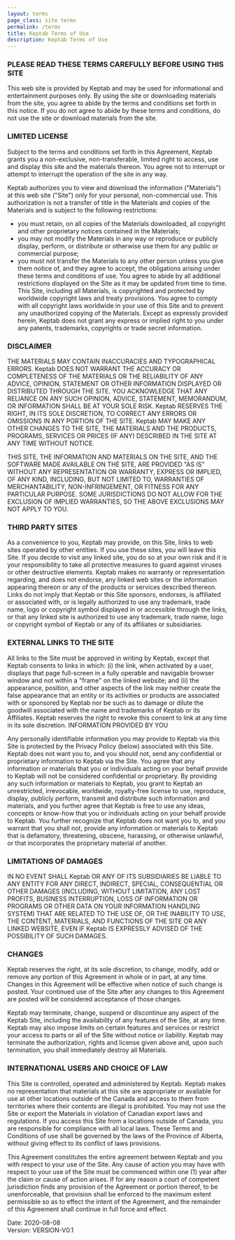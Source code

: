 ```yaml
---
layout: terms
page_class: site terms
permalink: /terms
title: Keptab Terms of Use
description: Keptab Terms of Use
---
```



### PLEASE READ THESE TERMS CAREFULLY BEFORE USING THIS SITE

This web site is provided by Keptab and may be used for informational and entertainment purposes only. By using the site or downloading materials from the site, you agree to abide by the terms and conditions set forth in this notice. If you do not agree to abide by these terms and conditions, do not use the site or download materials from the site.

### LIMITED LICENSE

Subject to the terms and conditions set forth in this Agreement, Keptab grants you a non-exclusive, non-transferable, limited right to access, use and display this site and the materials thereon. You agree not to interrupt or attempt to interrupt the operation of the site in any way.

Keptab authorizes you to view and download the information ("Materials") at this web site ("Site") only for your personal, non-commercial use. This authorization is not a transfer of title in the Materials and copies of the Materials and is subject to the following restrictions: 
- you must retain, on all copies of the Materials downloaded, all copyright and other proprietary notices contained in the Materials; 
- you may not modify the Materials in any way or reproduce or publicly display, perform, or distribute or otherwise use them for any public or commercial purpose; 
- you must not transfer the Materials to any other person unless you give them notice of, and they agree to accept, the obligations arising under these terms and conditions of use. 
You agree to abide by all additional restrictions displayed on the Site as it may be updated from time to time. This Site, including all Materials, is copyrighted and protected by worldwide copyright laws and treaty provisions. You agree to comply with all copyright laws worldwide in your use of this Site and to prevent any unauthorized copying of the Materials. Except as expressly provided herein, Keptab does not grant any express or implied right to you under any patents, trademarks, copyrights or trade secret information.

### DISCLAIMER

THE MATERIALS MAY CONTAIN INACCURACIES AND TYPOGRAPHICAL ERRORS. Keptab DOES NOT WARRANT THE ACCURACY OR COMPLETENESS OF THE MATERIALS OR THE RELIABILITY OF ANY ADVICE, OPINION, STATEMENT OR OTHER INFORMATION DISPLAYED OR DISTRIBUTED THROUGH THE SITE. YOU ACKNOWLEDGE THAT ANY RELIANCE ON ANY SUCH OPINION, ADVICE, STATEMENT, MEMORANDUM, OR INFORMATION SHALL BE AT YOUR SOLE RISK. Keptab RESERVES THE RIGHT, IN ITS SOLE DISCRETION, TO CORRECT ANY ERRORS OR OMISSIONS IN ANY PORTION OF THE SITE. Keptab MAY MAKE ANY OTHER CHANGES TO THE SITE, THE MATERIALS AND THE PRODUCTS, PROGRAMS, SERVICES OR PRICES (IF ANY) DESCRIBED IN THE SITE AT ANY TIME WITHOUT NOTICE.

THIS SITE, THE INFORMATION AND MATERIALS ON THE SITE, AND THE SOFTWARE MADE AVAILABLE ON THE SITE, ARE PROVIDED "AS IS" WITHOUT ANY REPRESENTATION OR WARRANTY, EXPRESS OR IMPLIED, OF ANY KIND, INCLUDING, BUT NOT LIMITED TO, WARRANTIES OF MERCHANTABILITY, NON-INFRINGEMENT, OR FITNESS FOR ANY PARTICULAR PURPOSE. SOME JURISDICTIONS DO NOT ALLOW FOR THE EXCLUSION OF IMPLIED WARRANTIES, SO THE ABOVE EXCLUSIONS MAY NOT APPLY TO YOU.

### THIRD PARTY SITES

As a convenience to you, Keptab may provide, on this Site, links to web sites operated by other entities. If you use these sites, you will leave this Site. If you decide to visit any linked site, you do so at your own risk and it is your responsibility to take all protective measures to guard against viruses or other destructive elements. Keptab makes no warranty or representation regarding, and does not endorse, any linked web sites or the information appearing thereon or any of the products or services described thereon. Links do not imply that Keptab or this Site sponsors, endorses, is affiliated or associated with, or is legally authorized to use any trademark, trade name, logo or copyright symbol displayed in or accessible through the links, or that any linked site is authorized to use any trademark, trade name, logo or copyright symbol of Keptab or any of its affiliates or subsidiaries.

### EXTERNAL LINKS TO THE SITE

All links to the Site must be approved in writing by Keptab, except that Keptab consents to links in which: (i) the link, when activated by a user, displays that page full-screen in a fully operable and navigable browser window and not within a "frame" on the linked website; and (ii) the appearance, position, and other aspects of the link may neither create the false appearance that an entity or its activities or products are associated with or sponsored by Keptab nor be such as to damage or dilute the goodwill associated with the name and trademarks of Keptab or its Affiliates. Keptab reserves the right to revoke this consent to link at any time in its sole discretion.
INFORMATION PROVIDED BY YOU

Any personally identifiable information you may provide to Keptab via this Site is protected by the Privacy Policy (below) associated with this Site. Keptab does not want you to, and you should not, send any confidential or proprietary information to Keptab via the Site. You agree that any information or materials that you or individuals acting on your behalf provide to Keptab will not be considered confidential or proprietary. By providing any such information or materials to Keptab, you grant to Keptab an unrestricted, irrevocable, worldwide, royalty-free license to use, reproduce, display, publicly perform, transmit and distribute such information and materials, and you further agree that Keptab is free to use any ideas, concepts or know-how that you or individuals acting on your behalf provide to Keptab. You further recognize that Keptab does not want you to, and you warrant that you shall not, provide any information or materials to Keptab that is defamatory, threatening, obscene, harassing, or otherwise unlawful, or that incorporates the proprietary material of another.

### LIMITATIONS OF DAMAGES

IN NO EVENT SHALL Keptab OR ANY OF ITS SUBSIDIARIES BE LIABLE TO ANY ENTITY FOR ANY DIRECT, INDIRECT, SPECIAL, CONSEQUENTIAL OR OTHER DAMAGES (INCLUDING, WITHOUT LIMITATION, ANY LOST PROFITS, BUSINESS INTERRUPTION, LOSS OF INFORMATION OR PROGRAMS OR OTHER DATA ON YOUR INFORMATION HANDLING SYSTEM) THAT ARE RELATED TO THE USE OF, OR THE INABILITY TO USE, THE CONTENT, MATERIALS, AND FUNCTIONS OF THE SITE OR ANY LINKED WEBSITE, EVEN IF Keptab IS EXPRESSLY ADVISED OF THE POSSIBILITY OF SUCH DAMAGES.

### CHANGES

Keptab reserves the right, at its sole discretion, to change, modify, add or remove any portion of this Agreement in whole or in part, at any time. Changes in this Agreement will be effective when notice of such change is posted. Your continued use of the Site after any changes to this Agreement are posted will be considered acceptance of those changes.

Keptab may terminate, change, suspend or discontinue any aspect of the Keptab Site, including the availability of any features of the Site, at any time. Keptab may also impose limits on certain features and services or restrict your access to parts or all of the Site without notice or liability. Keptab may terminate the authorization, rights and license given above and, upon such termination, you shall immediately destroy all Materials.

### INTERNATIONAL USERS AND CHOICE OF LAW

This Site is controlled, operated and administered by Keptab. Keptab makes no representation that materials at this site are appropriate or available for use at other locations outside of the Canada and access to them from territories where their contents are illegal is prohibited. You may not use the Site or export the Materials in violation of Canadian export laws and regulations. If you access this Site from a locations outside of Canada, you are responsible for compliance with all local laws. These Terms and Conditions of use shall be governed by the laws of the Province of Alberta, without giving effect to its conflict of laws provisions.

This Agreement constitutes the entire agreement between Keptab and you with respect to your use of the Site. Any cause of action you may have with respect to your use of the Site must be commenced within one (1) year after the claim or cause of action arises. If for any reason a court of competent jurisdiction finds any provision of the Agreement or portion thereof, to be unenforceable, that provision shall be enforced to the maximum extent permissible so as to effect the intent of the Agreement, and the remainder of this Agreement shall continue in full force and effect.

Date: 2020-08-08  
Version: VERSION-V0.1 
